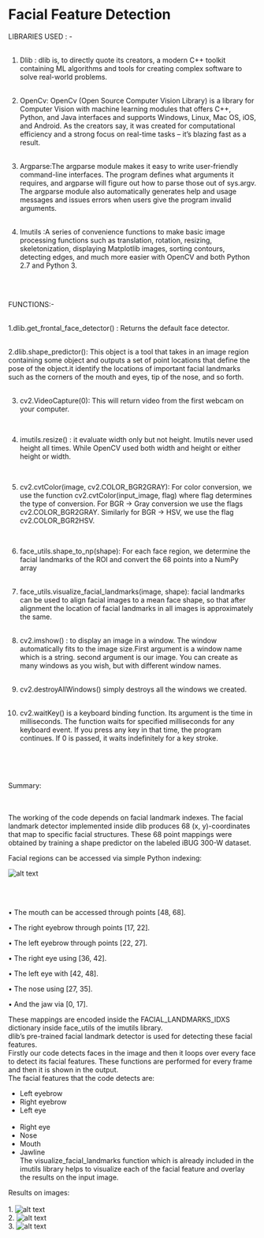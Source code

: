 # Facial Feature Detection

LIBRARIES USED : -<br /><br />
1.	Dlib :  dlib is, to directly quote its creators, a modern C++ toolkit containing ML algorithms and tools for creating complex software to solve real-world problems.<br /><br />

2.	OpenCv: OpenCv (Open Source Computer Vision Library) is a library for Computer Vision with machine learning modules that offers C++, Python, and Java interfaces and supports Windows, Linux, Mac OS, iOS, and Android. As the creators say, it was created for computational efficiency and a strong focus on real-time tasks – it’s blazing fast as a result.<br /><br />

3. Argparse:The argparse module makes it easy to write user-friendly command-line interfaces. The program defines what arguments it requires, and argparse will figure out how to parse those out of sys.argv. The argparse module also automatically generates help and usage messages and issues errors when users give the program invalid arguments.<br /><br />

4. Imutils :A series of convenience functions to make basic image processing functions such as translation, rotation, resizing, skeletonization, displaying Matplotlib images, sorting contours, detecting edges, and much more easier with OpenCV and both Python 2.7 and Python 3.<br /><br />
<br />

FUNCTIONS:- <br />
<br />

1.dlib.get_frontal_face_detector() : Returns the default face detector.<br />
<br />

2.dlib.shape_predictor(): This object is a tool that takes in an image region containing some object and outputs a set of point locations that define the pose of the object.it identify the locations of important facial landmarks such as the corners of the mouth and eyes, tip of the nose, and so forth.<br />
<br />

3. cv2.VideoCapture(0): This will return video from the first webcam on your computer.<br />
<br />

4. imutils.resize() : it evaluate width only but not height. Imutils never used height all times. While OpenCV used both width and height or either height or width. <br />
<br />

5. cv2.cvtColor(image, cv2.COLOR_BGR2GRAY): For color conversion, we use the function cv2.cvtColor(input_image, flag) where flag determines the type of conversion. For BGR -> Gray conversion we use the flags cv2.COLOR_BGR2GRAY. Similarly for BGR -> HSV, we use the flag cv2.COLOR_BGR2HSV.<br />
<br />

6. face_utils.shape_to_np(shape): For each face region, we determine the facial landmarks of the ROI and convert the 68 points into a NumPy array<br /><br />

7. face_utils.visualize_facial_landmarks(image, shape): facial landmarks can be used to align facial images to a mean face shape, so that after alignment the location of facial landmarks in all images is approximately the same.<br /><br />

8. cv2.imshow() :  to display an image in a window. The window automatically fits to the image size.First argument is a window name which is a string. second argument is our image. You can create as many windows as you wish, but with different window names.<br /><br />

9. cv2.destroyAllWindows() simply destroys all the windows we created.<br /><br />

10. cv2.waitKey() is a keyboard binding function. Its argument is the time in milliseconds. The function waits for specified milliseconds for any keyboard event. If you press any key in that time, the program continues. If 0 is passed, it waits indefinitely for a key stroke.<br />
<br />
<br /><br />


Summary: <br /><br />
<br />

The working of the code depends on facial landmark indexes. The facial landmark detector implemented inside dlib produces 68 (x, y)-coordinates that map to specific facial structures. These 68 point mappings were obtained by training a shape predictor on the labeled iBUG 300-W dataset.<br />

Facial regions can be accessed via simple Python indexing:<br />

![alt text](https://github.com/PranavBansal04/Facial-Feature-Detection/blob/master/face.PNG)

<br />
<br />

•	The mouth can be accessed through points [48, 68].<br />

•	The right eyebrow through points [17, 22].<br />

•	The left eyebrow through points [22, 27].<br />

•	The right eye using [36, 42].<br />

•	The left eye with [42, 48].<br />

•	The nose using [27, 35].<br />

•	And the jaw via [0, 17].<br />


These mappings are encoded inside the FACIAL_LANDMARKS_IDXS  dictionary inside face_utils of the imutils library.<br />
dlib’s pre-trained facial landmark detector is used for detecting these facial features. <br />
Firstly our code detects faces in the image and then it loops over every face to detect its facial features. These functions are performed for every frame and then it is shown in the output.<br /> 
The facial features that the code detects are:<br />
-	Left eyebrow<br />
-	Right eyebrow<br />
-	Left eye<br /><br />
-	Right eye<br />
-	Nose<br />
-	Mouth<br />
-	Jawline<br />
The visualize_facial_landmarks function which is already included in the imutils library helps to visualize each of the facial feature and overlay the results on the input image. <br />



Results on images:<br /><br />
1.
![alt text](https://github.com/PranavBansal04/Facial-Feature-Detection/blob/master/sample1.jpeg)
<br />
2.
![alt text](https://github.com/PranavBansal04/Facial-Feature-Detection/blob/master/sample2.jpeg)
<br />
3.
![alt text](https://github.com/PranavBansal04/Facial-Feature-Detection/blob/master/sample3.jpeg)
